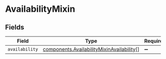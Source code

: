 # AvailabilityMixin


## Fields

| Field                                                                                                  | Type                                                                                                   | Required                                                                                               | Description                                                                                            |
| ------------------------------------------------------------------------------------------------------ | ------------------------------------------------------------------------------------------------------ | ------------------------------------------------------------------------------------------------------ | ------------------------------------------------------------------------------------------------------ |
| `availability`                                                                                         | [components.AvailabilityMixinAvailability](../../models/components/availabilitymixinavailability.md)[] | :heavy_minus_sign:                                                                                     | N/A                                                                                                    |